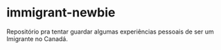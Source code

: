 # immigrant-newbie
Repositório pra tentar guardar algumas experiências pessoais de ser um Imigrante no Canadá.
